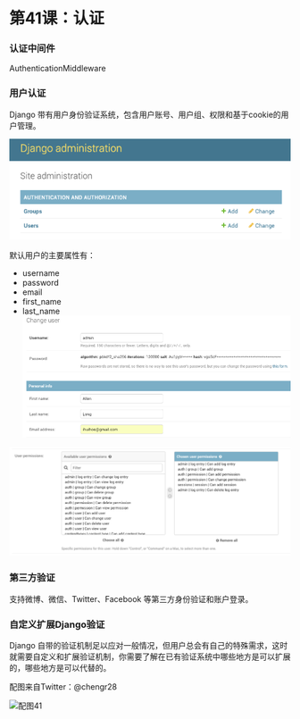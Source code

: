 # 第41课：认证

### 认证中间件
AuthenticationMiddleware

### 用户认证
Django 带有用户身份验证系统，包含用户账号、用户组、权限和基于cookie的用户管理。

![class41-01](images/class41-01.png)

默认用户的主要属性有：
* username
* password
* email
* first_name
* last_name
![class41-03](images/class41-03.png)

![class41-02](images/class41-02.png)

### 第三方验证
支持微博、微信、Twitter、Facebook 等第三方身份验证和账户登录。

### 自定义扩展Django验证
Django 自带的验证机制足以应对一般情况，但用户总会有自己的特殊需求，这时就需要自定义和扩展验证机制，你需要了解在已有验证系统中哪些地方是可以扩展的，哪些地方是可以代替的。


配图来自Twitter：@chengr28

![配图41](https://wiki.huihoo.com/images/thumb/3/3e/Devopsgirls41.png/728px-Devopsgirls41.png)
